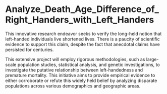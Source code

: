 # Analyze_Death_Age_Difference_of_Right_Handers_with_Left_Handers
This innovative research endeavor seeks to verify the long-held notion that left-handed individuals live shortened lives. There is a paucity of scientific evidence to support this claim, despite the fact that anecdotal claims have persisted for centuries.

This extensive project will employ rigorous methodologies, such as large-scale population studies, statistical analysis, and genetic investigations, to investigate the putative relationship between left-handedness and premature mortality. This initiative aims to provide empirical evidence to either corroborate or refute this widely held belief by analyzing disparate populations across various demographics and geographic areas.
